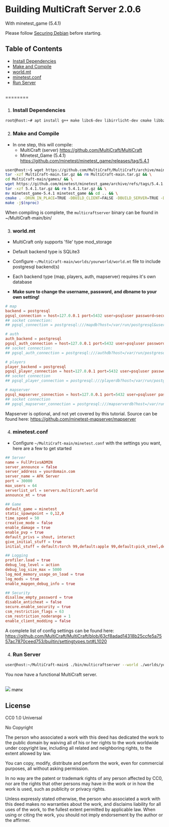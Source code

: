Building MultiCraft Server 2.0.6 
================================
With minetest_game (5.4.1)

Please follow [Securing Debian](/securing_debian.md) before starting.

Table of Contents
------------------
   - [Install Dependencies](#install-dependencies)
   - [Make and Compile](#make-and-compile)
   - [world.mt](#worldmt)
   - [minetest.conf](#minetestconf)
   - [Run Server](#run-server)
##
========

1. ### Install Dependencies
```sh
root@host:~# apt install g++ make libc6-dev libirrlicht-dev cmake libbz2-dev libpng-dev libjpeg-dev libxxf86vm-dev libgl1-mesa-dev libsqlite3-dev libogg-dev libvorbis-dev libopenal-dev libcurl4-gnutls-dev libfreetype6-dev zlib1g-dev libgmp-dev libjsoncpp-dev
```

2. ### Make and Compile 
 - In one step, this will compile:
   - MultiCraft (server) https://github.com/MultiCraft/MultiCraft
   - Minetest_Game (5.4.1) https://github.com/minetest/minetest_game/releases/tag/5.4.1
```sh
user@host:~$ wget https://github.com/MultiCraft/MultiCraft/archive/main.tar.gz && \
tar -xzf MultiCraft-main.tar.gz && rm MultiCraft-main.tar.gz && \
cd MultiCraft-main/games/ && \
wget https://github.com/minetest/minetest_game/archive/refs/tags/5.4.1.tar.gz && \
tar -xzf 5.4.1.tar.gz && rm 5.4.1.tar.gz && \
mv minetest_game-5.4.1 minetest_game && cd .. && \
cmake . -DRUN_IN_PLACE=TRUE -DBUILD_CLIENT=FALSE -DBUILD_SERVER=TRUE -DENABLE_POSTGRESQL=ON -DPostgreSQL_TYPE_INCLUDE_DIR=/usr/include/postgresql/15/server/libpq && \
make -j$(nproc)
```

When compiling is complete, the `multicraftserver` binary can be found in ~/MultiCraft-main/bin/

3. ### world.mt
- MultiCraft only supports 'file' type mod_storage
- Default backend type is SQLite3

- Configure `~/MultiCraft-main/worlds/yourworld/world.mt` file to include postgresql backend(s)
- Each backend type (map, players, auth, mapserver) requires it's own database
- **Make sure to change the username, password, and dbname to your own setting!**
```conf
# map
backend = postgresql
pgsql_connection = host=127.0.0.1 port=5432 user=psqluser password=securepassword dbname=mapdb
## socket connection:
## pgsql_connection = postgresql:///mapdb?host=/var/run/postgresql&user=psqluser&password=securepassword&dbname=mapdb

# auth
auth_backend = postgresql
pgsql_auth_connection = host=127.0.0.1 port=5432 user=psqluser password=securepassword dbname=authdb
## socket connection:
## pgsql_auth_connection = postgresql:///authdb?host=/var/run/postgresql&user=psqluser&password=securepassword&dbname=authdb

# players
player_backend = postgresql
pgsql_player_connection = host=127.0.0.1 port=5432 user=psqluser password=securepassword dbname=playerdb
## socket connection
## pgsql_player_connection = postgresql:///playerdb?host=/var/run/postgresql&user=psqluser&password=securepassword&dbname=playerdb

# mapserver
pgsql_mapserver_connection = host=127.0.0.1 port=5432 user=psqluser password=securepassword dbname=mapserverdb
## socket connection
## pgsql_mapserver_connection = postgresql:///mapserverdb?host=/var/run/postgresql&user=psqluser&password=securepassword&dbname=mapserverdb
```
Mapserver is optional, and not yet covered by this tutorial. Source can be found here: https://github.com/minetest-mapserver/mapserver

4. ### minetest.conf
- Configure `~/MultiCraft-main/minetest.conf` with the settings you want, here are a few to get started
```conf
## Server
name = FullPrivsADMIN
server_announce = false
server_address = yourdomain.com 
server_name = AFK Server
port = 30000
max_users = 64
serverlist_url = servers.multicraft.world
announce_mt = true

## Game
default_game = minetest
static_spawnpoint = 0,12,0
time_speed = 50
creative_mode = false
enable_damage = true
enable_pvp = true
default_privs = shout, interact
give_initial_stuff = true
initial_stuff = default:torch 99,default:apple 99,default:pick_steel,default:axe_steel

## Logging
profiler.load = true
debug_log_level = action
debug_log_size_max = 5000
log_mod_memory_usage_on_load = true
log_mods = true
enable_mapgen_debug_info = true

## Security
disallow_empty_password = true
disable_anticheat = false
secure.enable_security = true
csm_restriction_flags = 63
csm_restriction_noderange = 1
enable_client_modding = false
```
A complete list of config settings can be found here: https://github.com/MultiCraft/MultiCraft/blob/63cf8adad14318b25ccfe5a7557ac7870ceed753/builtin/settingtypes.txt#L1020

4. ### Run Server
```sh
user@host:~/MultiCraft-main$ ./bin/multicraftserver --world ./worlds/yourworld --config ./minetest.conf --gameid minetest_game
```

You now have a functional MultiCraft server.


##
<img decoding="async" loading="lazy" src="https://cdn.discordapp.com/emojis/1194038093775376455.webp?size=64&quality=lossless">
mønκ

##
License
-------
CC0 1.0 Universal

No Copyright

The person who associated a work with this deed has dedicated the work to the public domain by waiving all of his or her rights to the work worldwide under copyright law, including all related and neighboring rights, to the extent allowed by law.

You can copy, modify, distribute and perform the work, even for commercial purposes, all without asking permission.

In no way are the patent or trademark rights of any person affected by CC0, nor are the rights that other persons may have in the work or in how the work is used, such as publicity or privacy rights.

Unless expressly stated otherwise, the person who associated a work with this deed makes no warranties about the work, and disclaims liability for all uses of the work, to the fullest extent permitted by applicable law.
When using or citing the work, you should not imply endorsement by the author or the affirmer.